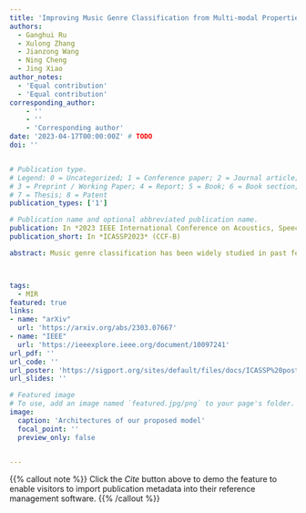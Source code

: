 ```yaml
---
title: 'Improving Music Genre Classification from Multi-modal Properties of Music and Genre Correlations Perspective'
authors:
  - Ganghui Ru
  - Xulong Zhang
  - Jianzong Wang
  - Ning Cheng
  - Jing Xiao 
author_notes:
  - 'Equal contribution'
  - 'Equal contribution'
corresponding_author:
    - ''
    - ''
    - 'Corresponding author'
date: '2023-04-17T00:00:00Z' # TODO
doi: ''


# Publication type.
# Legend: 0 = Uncategorized; 1 = Conference paper; 2 = Journal article;
# 3 = Preprint / Working Paper; 4 = Report; 5 = Book; 6 = Book section;
# 7 = Thesis; 8 = Patent
publication_types: ['1']

# Publication name and optional abbreviated publication name.
publication: In *2023 IEEE International Conference on Acoustics, Speech and Signal Processing*
publication_short: In *ICASSP2023* (CCF-B)

abstract: Music genre classification has been widely studied in past few years for its various applications in music information retrieval. Previous works tend to perform unsatisfactorily, since those methods only use audio content or jointly use audio content and lyrics content inefficiently. In addition, as genres normally co-occur in a music track, it is desirable to capture and model the genre correlations to improve the performance of multi-label music genre classification. To solve these issues, we present a novel multi-modal method leveraging audio-lyrics contrastive loss and two symmetric cross-modal attention, to align and fuse features from audio and lyrics. Furthermore, based on the nature of the multi-label classification, a genre correlations extraction module is presented to capture and model potential genre correlations. Extensive experiments demonstrate that our proposed method significantly surpasses other multi-label music genre classification methods and achieves state-of-the-art result on Music4All dataset.



tags:
  - MIR
featured: true
links:
- name: "arXiv"
  url: 'https://arxiv.org/abs/2303.07667'
- name: "IEEE"
  url: 'https://ieeexplore.ieee.org/document/10097241'
url_pdf: ''
url_code: ''
url_poster: 'https://sigport.org/sites/default/files/docs/ICASSP%20poster_1.pdf'
url_slides: ''

# Featured image
# To use, add an image named `featured.jpg/png` to your page's folder.
image:
  caption: 'Architectures of our proposed model'
  focal_point: ''
  preview_only: false


---
```


{{% callout note %}}
Click the _Cite_ button above to demo the feature to enable visitors to import publication metadata into their reference management software.
{{% /callout %}}

